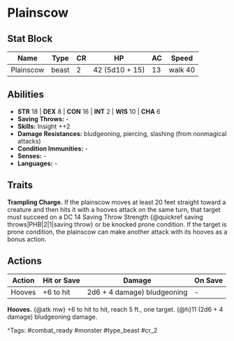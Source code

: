 # Plainscow

## Stat Block

| Name | Type | CR | HP | AC | Speed |
|------|------|----|----|----|-------|
| Plainscow | beast | 2 | 42 (5d10 + 15) | 13 | walk 40 |

## Abilities

- **STR** 18 | **DEX** 8 | **CON** 16 | **INT** 2 | **WIS** 10 | **CHA** 6
- **Saving Throws:** -  
- **Skills:** Insight ++2  
- **Damage Resistances:** bludgeoning, piercing, slashing (from nonmagical attacks)  
- **Condition Immunities:** -  
- **Senses:** -  
- **Languages:** -

## Traits

**Trampling Charge.** If the plainscow moves at least 20 feet straight toward a creature and then hits it with a hooves attack on the same turn, that target must succeed on a DC 14 Saving Throw Strength {@quickref saving throws|PHB|2|1|saving throw} or be knocked prone condition. If the target is prone condition, the plainscow can make another attack with its hooves as a bonus action.


## Actions

| Action | Hit or Save | Damage | On Save |
|--------|--------------|--------|----------|
| Hooves | +6 to hit | 2d6 + 4 damage) bludgeoning | - |

**Hooves.** {@atk mw} +6 to hit to hit, reach 5 ft., one target. {@h}11 (2d6 + 4 damage) bludgeoning damage.


^Tags: #combat_ready #monster #type_beast #cr_2